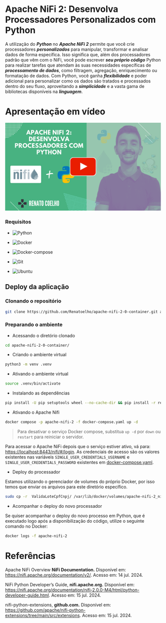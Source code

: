 # Apache NiFi 2: Desenvolva Processadores Personalizados com Python


A utilização do ***Python*** no ***Apache NiFi 2*** permite que você crie processadores ***personalizados*** para manipular, transformar e analisar dados de forma específica. Isso significa que, além dos processadores padrão que vêm com o NiFi, você pode escrever ***seu próprio código*** Python para realizar tarefas que atendam às suas necessidades específicas de ***processamento de dados***, como filtragem, agregação, enriquecimento ou formatação de dados. Com Python, você ganha ***flexibilidade*** e poder adicional para personalizar como os dados são tratados e processados dentro do seu fluxo, aproveitando a ***simplicidade*** e a vasta gama de bibliotecas disponíveis na ***linguagem***.


<!--
https://www.youtube.com/@renato-coelho
-->

# Apresentação em vídeo

<p align="center">
  <a href="https://www.youtube.com/@renato-coelho" target="_blank"><img src="thumbnail/Apache-Nifi-Python.png" alt="Vídeo de apresentação"></a>
</p>


### Requisitos

+ ![Python](https://img.shields.io/badge/Python-3.9%2B-E3E3E3)

+ ![Docker](https://img.shields.io/badge/Docker-23.0.3-E3E3E3)

+ ![Docker-compose](https://img.shields.io/badge/Docker--compose-1.25.0-E3E3E3)

+ ![Git](https://img.shields.io/badge/Git-2.25.1%2B-E3E3E3)

+ ![Ubuntu](https://img.shields.io/badge/Ubuntu-20.04-E3E3E3)


## Deploy da aplicação


### Clonando o repositório

```bash
git clone https://github.com/Renatoelho/apache-nifi-2-0-container.git apache-nifi-2-0-container
```


### Preparando o ambiente

+ Acessando o diretório clonado
```bash
cd apache-nifi-2-0-container/
```

+ Criando o ambiente virtual
```bash
python3 -m venv .venv
```

+ Ativando o ambiente virtual
```bash
source .venv/bin/activate
```

+ Instalando as dependências
```bash
pip install -U pip setuptools wheel --no-cache-dir && pip install -r requirements.txt --no-cache-dir
```

+ Ativando o Apache Nifi
```bash
docker compose -p apache-nifi-2 -f docker-compose.yaml up -d
```

> Para desativar o serviço Docker compose, substitua ```up -d``` por ```down``` ou ```restart``` para reiniciar o servidor.

Para acessar o Apache NiFi depois que o serviço estiver ativo, vá para: [https://localhost:8443/nifi/#/login](https://localhost:8443/nifi/#/login). As credenciais de acesso são os valores existentes nas variáveis ```SINGLE_USER_CREDENTIALS_USERNAME``` e ```SINGLE_USER_CREDENTIALS_PASSWORD``` existentes em [docker-compose.yaml](docker-compose.yaml).

+ Deploy do processador

Estamos utilizando o gerenciador de volumes do próprio Docker, por isso temos que enviar os arquivos para este diretório específico.

```bash
sudo cp -r  ValidaLoteCpfCnpj/ /var/lib/docker/volumes/apache-nifi-2_nifi-python/_data
```

+ Acompanhar o deploy do novo processador

Se quiser acompanhar o deploy do novo processo em Python, que é executado logo após a disponibilização do código, utilize o seguinte comando no Docker:

```bash
docker logs -f apache-nifi-2
```


# Referências

Apache NiFi Overview **NiFi Documentation.** Disponível em: <https://nifi.apache.org/documentation/v2/>. Acesso em: 14 jul. 2024.

NiFi Python Developer’s Guide, **nifi.apache.org.** Disponível em: <https://nifi.apache.org/documentation/nifi-2.0.0-M4/html/python-developer-guide.html>. Acesso em: 15 jul. 2024.

nifi-python-extensions, **github.com.** Disponível em: <https://github.com/apache/nifi-python-extensions/tree/main/src/extensions>. Acesso em: 15 jul. 2024.
